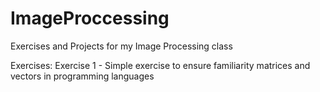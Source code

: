 # ImageProccessing
Exercises and Projects for my Image Processing class

Exercises:
Exercise 1 - Simple exercise to ensure familiarity matrices and vectors in programming languages
